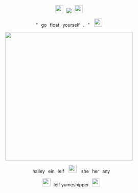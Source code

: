 <p align= "center"> <p align="center"> <img src= "https://cdn.discordapp.com/emojis/1181653387008294932.gif?size=28&quality=lossless" width="25">⠀<img src= "https://komarev.com/ghpvc/?username=hhaileykin&label&color=red&label=angels" </p>⠀<img src= "https://cdn.discordapp.com/emojis/1181653399410835598.gif?size=28&quality=lossless" width="25">

<p align="center">"⠀go⠀float⠀yourself⠀.⠀"⠀ <img src= "https://cdn.discordapp.com/emojis/1201905205885800489.gif?size=28&quality=lossless"width="25"> </p> 
<p align= "center"> <img src= "https://64.media.tumblr.com/d0bf21488aa16826209c000e913bfe57/a97ee1baeaa45d9f-0a/s1280x1920/eebde66ff50e7824295071f65ee8672c645f7deb.pnj"width="400"> </p>

<p align="center"> hailey⠀ein⠀leif⠀ <img src= "https://cdn.discordapp.com/emojis/1201905280540221450.gif?size=28&quality=lossless"width="25"> ⠀she⠀her⠀any</p> 

<p align="center"> <img src= "https://cdn.discordapp.com/emojis/1211035904299368468.gif?size=28&quality=lossless"width="25">⠀leif yumeshipper⠀<img src= "https://cdn.discordapp.com/emojis/1201905307115061279.gif?size=28&quality=lossless"width="25"> </p> 

